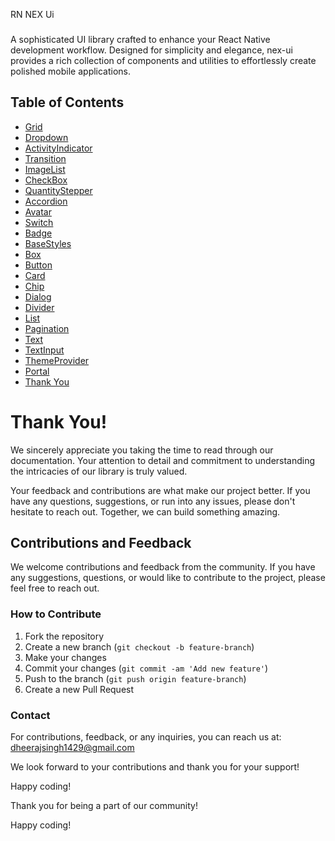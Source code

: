 RN NEX Ui

###

A sophisticated UI library crafted to enhance your React Native development workflow. Designed for simplicity and elegance, nex-ui provides a rich collection of components and utilities to effortlessly create polished mobile applications.

## Table of Contents

- [Grid](https://github.com/Rn-Nex/rn-nex-ui/blob/master/docs/components/grid.md)
- [Dropdown](https://github.com/Rn-Nex/rn-nex-ui/blob/master/docs/components/drop-down.md)
- [ActivityIndicator](https://github.com/Rn-Nex/rn-nex-ui/blob/master/docs/components/activity-indicator.md)
- [Transition](https://github.com/Rn-Nex/rn-nex-ui/blob/master/docs/components/transition.md)
- [ImageList](https://github.com/Rn-Nex/rn-nex-ui/blob/master/docs/components/image-list.md)
- [CheckBox](https://github.com/Rn-Nex/rn-nex-ui/blob/master/docs/components/check-box.md)
- [QuantityStepper](https://github.com/Rn-Nex/rn-nex-ui/blob/master/docs/components/quantity-stepper.md)
- [Accordion](https://github.com/Rn-Nex/rn-nex-ui/blob/master/docs/components/accordion.md)
- [Avatar](https://github.com/Rn-Nex/rn-nex-ui/blob/master/docs/components/avatar.md)
- [Switch](https://github.com/Rn-Nex/rn-nex-ui/blob/master/docs/components/switch.md)
- [Badge](https://github.com/Rn-Nex/rn-nex-ui/blob/master/docs/components/badge.md)
- [BaseStyles](https://github.com/Rn-Nex/rn-nex-ui/blob/master/docs/components/base-styles.md)
- [Box](https://github.com/Rn-Nex/rn-nex-ui/blob/master/docs/components/box.md)
- [Button](https://github.com/Rn-Nex/rn-nex-ui/blob/master/docs/components/button.md)
- [Card](https://github.com/Rn-Nex/rn-nex-ui/blob/master/docs/components/card.md)
- [Chip](https://github.com/Rn-Nex/rn-nex-ui/blob/master/docs/components/chip.md)
- [Dialog](https://github.com/Rn-Nex/rn-nex-ui/blob/master/docs/components/dialog.md)
- [Divider](https://github.com/Rn-Nex/rn-nex-ui/blob/master/docs/components/divider.md)
- [List](https://github.com/Rn-Nex/rn-nex-ui/blob/master/docs/components/list.md)
- [Pagination](https://github.com/Rn-Nex/rn-nex-ui/blob/master/docs/components/pagination.md)
- [Text](https://github.com/Rn-Nex/rn-nex-ui/blob/master/docs/components/text.md)
- [TextInput](https://github.com/Rn-Nex/rn-nex-ui/blob/master/docs/components/text-input.md)
- [ThemeProvider](https://github.com/Rn-Nex/rn-nex-ui/blob/master/docs/components/theme-provider.md)
- [Portal](https://github.com/Rn-Nex/rn-nex-ui/blob/master/docs/components/portal.md)
- [Thank You](#thank-you)

# Thank You!

We sincerely appreciate you taking the time to read through our documentation. Your attention to detail and commitment to understanding the intricacies of our library is truly valued.

Your feedback and contributions are what make our project better. If you have any questions, suggestions, or run into any issues, please don't hesitate to reach out. Together, we can build something amazing.

## Contributions and Feedback

We welcome contributions and feedback from the community. If you have any suggestions, questions, or would like to contribute to the project, please feel free to reach out.

### How to Contribute

1. Fork the repository
2. Create a new branch (`git checkout -b feature-branch`)
3. Make your changes
4. Commit your changes (`git commit -am 'Add new feature'`)
5. Push to the branch (`git push origin feature-branch`)
6. Create a new Pull Request

### Contact

For contributions, feedback, or any inquiries, you can reach us at: [dheerajsingh1429@gmail.com](mailto:dheerajsingh1429@gmail.com)

We look forward to your contributions and thank you for your support!

Happy coding!

Thank you for being a part of our community!

Happy coding!
